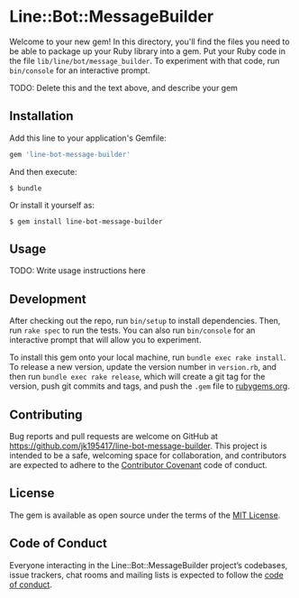 # Line::Bot::MessageBuilder

Welcome to your new gem! In this directory, you'll find the files you need to be able to package up your Ruby library into a gem. Put your Ruby code in the file `lib/line/bot/message_builder`. To experiment with that code, run `bin/console` for an interactive prompt.

TODO: Delete this and the text above, and describe your gem

## Installation

Add this line to your application's Gemfile:

```ruby
gem 'line-bot-message-builder'
```

And then execute:

    $ bundle

Or install it yourself as:

    $ gem install line-bot-message-builder

## Usage

TODO: Write usage instructions here

## Development

After checking out the repo, run `bin/setup` to install dependencies. Then, run `rake spec` to run the tests. You can also run `bin/console` for an interactive prompt that will allow you to experiment.

To install this gem onto your local machine, run `bundle exec rake install`. To release a new version, update the version number in `version.rb`, and then run `bundle exec rake release`, which will create a git tag for the version, push git commits and tags, and push the `.gem` file to [rubygems.org](https://rubygems.org).

## Contributing

Bug reports and pull requests are welcome on GitHub at https://github.com/jk195417/line-bot-message-builder. This project is intended to be a safe, welcoming space for collaboration, and contributors are expected to adhere to the [Contributor Covenant](http://contributor-covenant.org) code of conduct.

## License

The gem is available as open source under the terms of the [MIT License](https://opensource.org/licenses/MIT).

## Code of Conduct

Everyone interacting in the Line::Bot::MessageBuilder project’s codebases, issue trackers, chat rooms and mailing lists is expected to follow the [code of conduct](https://github.com/[USERNAME]/line-bot-message-builder/blob/master/CODE_OF_CONDUCT.md).
